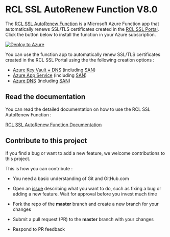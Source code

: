 # RCL SSL AutoRenew Function V8.0

The [RCL SSL AutoRenew Function](https://docs.rclapp.com/autorenew/autorenew.html) is a Microsoft Azure Function app that automatically renews SSL/TLS certificates created in the [RCL SSL Portal](https://docs.rclapp.com/portal/portal.html). Click the button below to install the function in your Azure subscription.

[![Deploy to Azure](https://aka.ms/deploytoazurebutton)](https://portal.azure.com/#create/Microsoft.Template/uri/https%3A%2F%2Fraw.githubusercontent.com%2Frcl-ssl%2FV8_RCL.SSL.AutoRenew.Function%2Fmaster%2Fazuredeploy.json)

You can use the function app to automatically renew SSL/TLS certificates created in the RCL SSL Portal using the the following creation options :

- [Azure Key Vault + DNS](https://docs.rclapp.com/portal/azure-keyvault.html) (including [SAN](https://docs.rclapp.com/portal/azure-keyvault-san.html))
- [Azure App Service](https://docs.rclapp.com/portal/azure-appservice.html) (including [SAN](https://docs.rclapp.com/portal/azure-appservice-san.html))
- [Azure DNS](https://docs.rclapp.com/portal/azure-dns.html) (including [SAN](https://docs.rclapp.com/portal/azure-dns-san.html))

## Read the documentation

You can read the detailed documentation on how to use the RCL SSL AutoRenew Function : 

[RCL SSL AutoRenew Function Documentation](https://docs.rclapp.com/autorenew/autorenew.html)

## Contribute to this project

If you find a bug or want to add a new feature, we welcome contributions to this project.

This is how you can contribute :

- You need a basic understanding of Git and GitHub.com

- Open an [issue](https://github.com/rcl-ssl/V8_RCL.SSL.AutoRenew.Function/issues) describing what you want to do, such as fixing a bug or adding a new feature. Wait for approval before you invest much time

- Fork the repo of the **master** branch and create a new branch for your changes

- Submit a pull request (PR) to the **master** branch with your changes

- Respond to PR feedback


